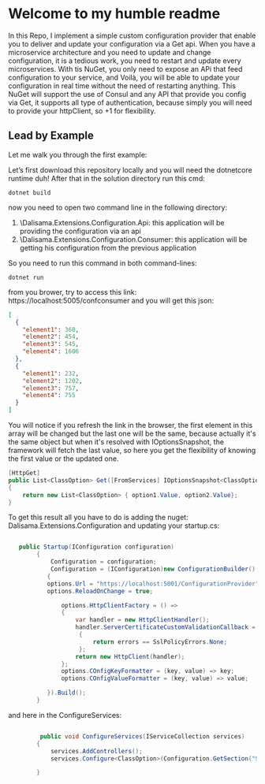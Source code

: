 # Welcome to my humble readme

In this Repo, I implement a simple custom configuration provider that enable you to deliver and update your configuration via a Get api.
When you have a microservice architecture and you need to update and change configuration, it is a tedious work, you need to restart and update every microservices.
With tis NuGet, you only need to expose an APi that feed configuration to your service, and Voilà, you will be able to update your configuration in real time without the need of restarting anything.
This NuGet will support the use of Consul and any API that provide you config via Get, it supports all type of authentication, because simply you will need to provide your httpClient, so +1 for flexibility.

## Lead by Example

Let me walk you through the first example:

Let’s first download this repository locally and you will need the dotnetcore runtime duh!
After that in the solution directory run this cmd:

```
dotnet build 
```

now you need to open two command line in the following
directory:
1. \Dalisama.Extensions.Configuration.Api: this application will be providing the configuration via an api
2. \Dalisama.Extensions.Configuration.Consumer: this application will be getting his configuration from the previous application

So you need to run this command in both command-lines:
```
dotnet run 
```
from you brower, try to access this link: https://localhost:5005/confconsumer and you will get this json:
```json
[
  {
    "element1": 360,
    "element2": 454,
    "element3": 545,
    "element4": 1606
  },
  {
    "element1": 232,
    "element2": 1202,
    "element3": 757,
    "element4": 755
  }
]
```

You will notice if you refresh the link in the browser, the first element in this array will be changed but the last one will be the same, because actually it's the same object but when it's resolved with IOptionsSnapshot, the framework will fetch the last value, so here you get the flexibility of knowing the first value or the updated one.

````csharp
[HttpGet]
public List<ClassOption> Get([FromServices] IOptionsSnapshot<ClassOption> option1, [FromServices] IOptions<ClassOption> option2)
{
    return new List<ClassOption> { option1.Value, option2.Value};
}
````
To get this result all you have to do is adding the nuget: Dalisama.Extensions.Configuration and updating your startup.cs:

````csharp

   public Startup(IConfiguration configuration)
        {
            Configuration = configuration;
            Configuration = (IConfiguration)new ConfigurationBuilder().AddApiConfiguration(options =>
           {
           options.Url = "https://localhost:5001/ConfigurationProvider";
           options.ReloadOnChange = true;

               options.HttpClientFactory = () =>
               {
                   var handler = new HttpClientHandler();
                   handler.ServerCertificateCustomValidationCallback = (request, cert, chain, errors) =>
                    {
                        return errors == SslPolicyErrors.None;
                    };
                   return new HttpClient(handler);
               };
               options.COnfigKeyFormatter = (key, value) => key;
               options.COnfigValueFormatter = (key, value) => value;

           }).Build();
        }

````
and here in the ConfigureServices:
````csharp

         public void ConfigureServices(IServiceCollection services)
        {
            services.AddControllers();
            services.Configure<ClassOption>(Configuration.GetSection("Section1"));

        }

````



